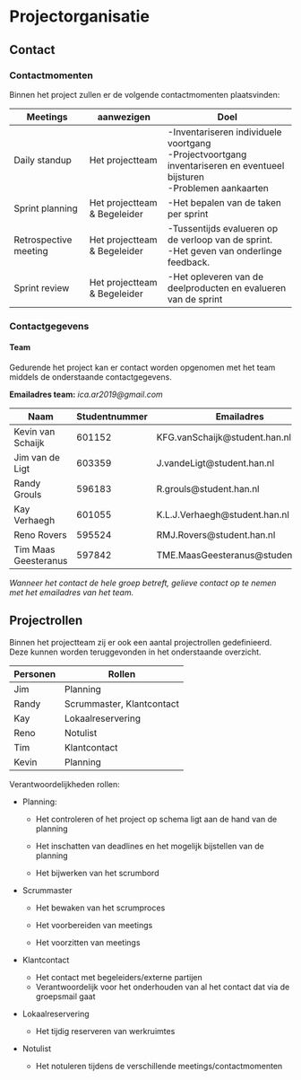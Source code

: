 # Projectorganisatie

## Contact

### Contactmomenten

Binnen het project zullen er de volgende contactmomenten plaatsvinden:

| Meetings              | aanwezigen                   | Doel                                                                                                                           |
| --------------------- | ---------------------------- | ------------------------------------------------------------------------------------------------------------------------------ |
| Daily standup         | Het projectteam              | \-Inventariseren individuele voortgang <br> -Projectvoortgang inventariseren en eventueel bijsturen <br> -Problemen aankaarten |
| Sprint planning       | Het projectteam & Begeleider | \-Het bepalen van de taken per sprint                                                                                          |
| Retrospective meeting | Het projectteam & Begeleider | \-Tussentijds evalueren op de verloop van de sprint. <br>-Het geven van onderlinge feedback.                                   |
| Sprint review         | Het projectteam & Begeleider | \-Het opleveren van de deelproducten en evalueren van de sprint                                                                |

### Contactgegevens

#### Team

Gedurende het project kan er contact worden opgenomen met het team middels de
onderstaande contactgegevens.

**Emailadres team:** _ica.ar2019\@gmail.com_

| Naam                 | Studentnummer | Emailadres                          | Telefoonnummer  |
| -------------------- | ------------- | ----------------------------------- | --------------- |
| Kevin van Schaijk    | 601152        | KFG.vanSchaijk\@student.han.nl      | \+31 681072279  |
| Jim van de Ligt      | 603359        | J.vandeLigt\@student.han.nl         | \+31 653688678  |
| Randy Grouls         | 596183        | R.grouls\@student.han.nl            | \+31 643920846  |
| Kay Verhaegh         | 601055        | K.L.J.Verhaegh\@student.han.nl      | \+31 630701475  |
| Reno Rovers          | 595524        | RMJ.Rovers\@student.han.nl          | \+31 6 12362659 |
| Tim Maas Geesteranus | 597842        | TME.MaasGeesteranus\@student.han.nl | \+31 622337484  |

_Wanneer het contact de hele groep betreft, gelieve contact op te nemen met het
emailadres van het team._

## Projectrollen

Binnen het projectteam zij er ook een aantal projectrollen gedefinieerd. Deze
kunnen worden teruggevonden in het onderstaande overzicht.

| Personen | Rollen                    |
| -------- | ------------------------- |
| Jim      | Planning                  |
| Randy    | Scrummaster, Klantcontact |
| Kay      | Lokaalreservering         |
| Reno     | Notulist                  |
| Tim      | Klantcontact              |
| Kevin    | Planning                  |

Verantwoordelijkheden rollen:

- Planning:

  - Het controleren of het project op schema ligt aan de hand van de planning

  - Het inschatten van deadlines en het mogelijk bijstellen van de planning
  - Het bijwerken van het scrumbord

- Scrummaster

  - Het bewaken van het scrumproces

  - Het voorbereiden van meetings

  - Het voorzitten van meetings

- Klantcontact

  - Het contact met begeleiders/externe partijen
  - Verantwoordelijk voor het onderhouden van al het contact dat via de groepsmail gaat

- Lokaalreservering

  - Het tijdig reserveren van werkruimtes

- Notulist

  - Het notuleren tijdens de verschillende meetings/contactmomenten

